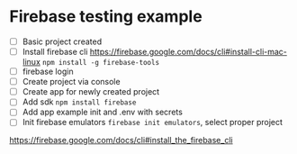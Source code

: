 # Firebase testing example

- [ ] Basic project created
- [ ] Install firebase cli https://firebase.google.com/docs/cli#install-cli-mac-linux `npm install -g firebase-tools`
- [ ] firebase login 
- [ ] Create project via console
- [ ] Create app for newly created project
- [ ] Add sdk `npm install firebase`
- [ ] Add app example init and .env with secrets
- [ ] Init firebase emulators `firebase init emulators`, select proper project
 
https://firebase.google.com/docs/cli#install_the_firebase_cli